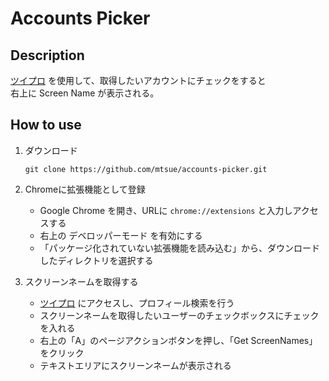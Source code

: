 # Accounts Picker

## Description

[ツイプロ](https://twpro.jp/) を使用して、取得したいアカウントにチェックをすると  
右上に Screen Name が表示される。

## How to use

1. ダウンロード

    `git clone https://github.com/mtsue/accounts-picker.git`  

1. Chromeに拡張機能として登録

    * Google Chrome を開き、URLに `chrome://extensions` と入力しアクセスする
    * 右上の デベロッパーモード を有効にする
    * 「パッケージ化されていない拡張機能を読み込む」から、ダウンロードしたディレクトリを選択する

1. スクリーンネームを取得する

    * [ツイプロ](https://twpro.jp/) にアクセスし、プロフィール検索を行う
    * スクリーンネームを取得したいユーザーのチェックボックスにチェックを入れる
    * 右上の「A」のページアクションボタンを押し、「Get ScreenNames」をクリック
    * テキストエリアにスクリーンネームが表示される
